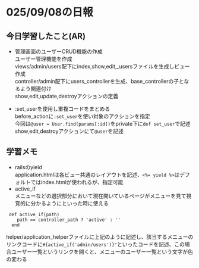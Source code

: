 # 025/09/08の日報
## 今日学習したこと(AR)
* 管理画面のユーザーCRUD機能の作成<br>
ユーザー管理機能を作成<br>
views/admin/users配下にindex,show,edit,_usersファイルを生成しビュー作成<br>
controller/admin配下にusers_controllerを生成、base_controllerの子となるよう関連付け<br>
show,edit,update,destroyアクションの定義<br>
- :set_userを使用し重複コードをまとめる<br>
before_actionに`:set_user`を使い対象のアクションを指定<br>
今回は`@user = User.find(params[:id])`をprivate下に`def set_user`で記述<br>
show,edit,destroyアクションにて`@user`を記述<br>

## 学習メモ
* railsのyield<br>
application.htmlは各ビュー共通のレイアウトを記述、`<%= yield %>`はデフォルトではindex.htmlが使われるが、指定可能<br>
* active_if<br>
メニューなどの選択部分において現在開いているページがメニューを見て視覚的に分かるようにといった時に使える<br>
```
 def active_if(path)
    path == controller_path ? 'active' : ''
  end
```
helper/application_helperファイルに上記のように記述し、該当するメニューのリンクコードに`#{active_if('admin/users')}"`といったコードを記述、この場合ユーザー一覧というリンクを開くと、メニューのユーザー一覧という文字が色の変わる
